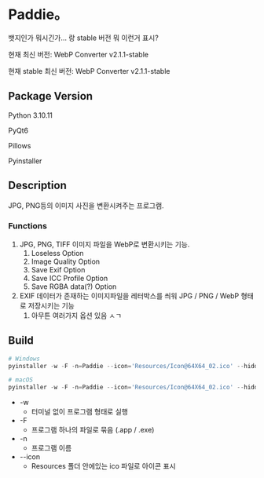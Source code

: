 # Paddie。

뱃지인가 뭐시긴가... 랑 stable 버전 뭐 이런거 표시?


현재 최신 버전: WebP Converter v2.1.1-stable

현재 stable 최신 버전: WebP Converter v2.1.1-stable

## Package Version

Python 3.10.11

PyQt6

Pillows

Pyinstaller

## Description

JPG, PNG등의 이미지 사진을 변환시켜주는 프로그램.

### Functions

1. JPG, PNG, TIFF 이미지 파일을 WebP로 변환시키는 기능.
   1. Loseless Option
   2. Image Quality Option
   3. Save Exif Option
   4. Save ICC Profile Option
   5. Save RGBA data(?) Option
2. EXIF 데이터가 존재하는 이미지파일을 레터박스를 씌워 JPG / PNG / WebP 형태로 저장시키는 기능
   1. 아무튼 여러가지 옵션 있음 ㅅㄱ


## Build

```python
# Windows
pyinstaller -w -F -n=Paddie --icon='Resources/Icon@64X64_02.ico' --hidden-import PyQt6 main.py       

# macOS
pyinstaller -w -F -n=Paddie --icon='Resources/Icon@64X64_02.ico' --hidden-import PyQt6 main.py   
```




- -w
  - 터미널 없이 프로그램 형태로 실행
- -F
  - 프로그램 하나의 파일로 묶음 (.app / .exe)
- -n
  - 프로그램 이름
- --icon
  - Resources 폴더 안에있는 ico 파일로 아이콘 표시
